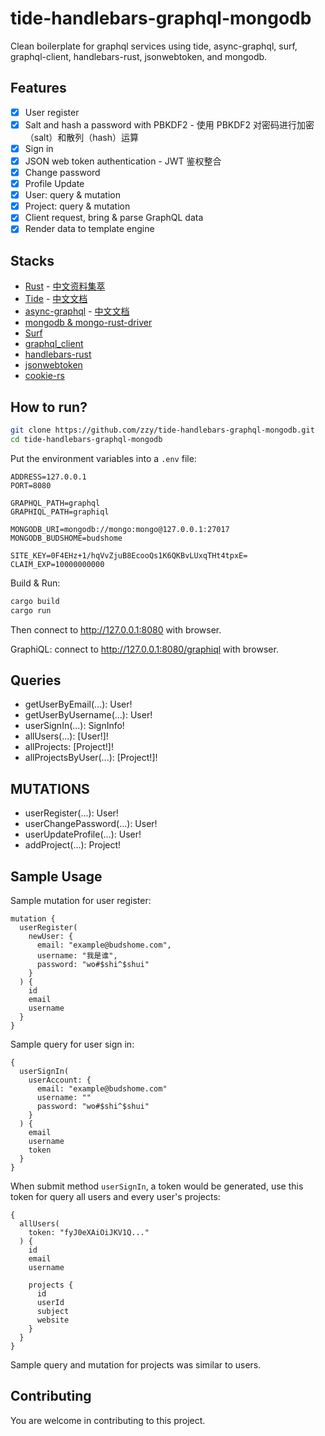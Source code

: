 # tide-handlebars-graphql-mongodb

Clean boilerplate for graphql services using tide, async-graphql, surf, graphql-client, handlebars-rust, jsonwebtoken, and mongodb. 

## Features

- [x] User register
- [x] Salt and hash a password with PBKDF2 - 使用 PBKDF2 对密码进行加密（salt）和散列（hash）运算
- [x] Sign in
- [x] JSON web token authentication - JWT 鉴权整合
- [x] Change password
- [x] Profile Update
- [x] User: query & mutation
- [x] Project: query & mutation
- [x] Client request, bring & parse GraphQL data
- [x] Render data to template engine

## Stacks

- [Rust](https://www.rust-lang.org) - [中文资料集萃](https://budshome.com)
- [Tide](https://crates.io/crates/tide) - [中文文档](https://tide.budshome.com)
- [async-graphql](https://crates.io/crates/async-graphql) - [中文文档](https://async-graphql.budshome.com)
- [mongodb & mongo-rust-driver](https://crates.io/crates/mongodb)
- [Surf](https://crates.io/crates/surf)
- [graphql_client](https://crates.io/crates/graphql_client)
- [handlebars-rust](https://crates.io/crates/handlebars)
- [jsonwebtoken](https://crates.io/crates/jsonwebtoken)
- [cookie-rs](https://crates.io/crates/cookie)

## How to run?

``` Bash
git clone https://github.com/zzy/tide-handlebars-graphql-mongodb.git
cd tide-handlebars-graphql-mongodb
```

Put the environment variables into a `.env` file:

```
ADDRESS=127.0.0.1
PORT=8080

GRAPHQL_PATH=graphql
GRAPHIQL_PATH=graphiql

MONGODB_URI=mongodb://mongo:mongo@127.0.0.1:27017
MONGODB_BUDSHOME=budshome

SITE_KEY=0F4EHz+1/hqVvZjuB8EcooQs1K6QKBvLUxqTHt4tpxE=
CLAIM_EXP=10000000000
```

Build & Run:

``` Bash
cargo build
cargo run
```

Then connect to http://127.0.0.1:8080 with browser.

GraphiQL: connect to http://127.0.0.1:8080/graphiql with browser.

## Queries

- getUserByEmail(...): User!
- getUserByUsername(...): User!
- userSignIn(...): SignInfo!
- allUsers(...): [User!]!
- allProjects: [Project!]!
- allProjectsByUser(...): [Project!]!

## MUTATIONS

- userRegister(...): User!
- userChangePassword(...): User!
- userUpdateProfile(...): User!
- addProject(...): Project!

## Sample Usage

Sample mutation for user register:
```
mutation {
  userRegister(
    newUser: { 
      email: "example@budshome.com", 
      username: "我是谁", 
      password: "wo#$shi^$shui" 
    }
  ) {
    id
    email
    username
  }
}
```

Sample query for user sign in:
```
{
  userSignIn(
    userAccount: {
      email: "example@budshome.com"
      username: ""
      password: "wo#$shi^$shui"
    }
  ) {
    email
    username
    token
  }
}
```

When submit method `userSignIn`, a token would be generated, use this token for query all users and every user's projects:
```
{
  allUsers(
    token: "fyJ0eXAiOiJKV1Q..."
  ) {
    id
    email
    username

    projects {
      id
      userId
      subject
      website
    }
  }
}
```

Sample query and mutation for projects was similar to users.

## Contributing

You are welcome in contributing to this project.
